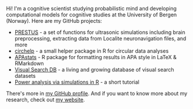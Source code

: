 Hi! I'm a cognitive scientist studying probabilistic mind and developing computational models for cognitive studies at the University of Bergen (Norway). Here are my GitHub projects:

- [PRESTUS](https://github.com/achetverikov/PRESTUS) - a set of functions for ultrasonic simulations including brain preprocessing, extracting data from Localite neuronavigation files, and more
- [circhelp](https://achetverikov.github.io/circhelp) - a small helper package in R for circular data analyses
- [APAstats](https://github.com/achetverikov/APAstats) - R package for formatting results in APA style in LaTeX & RMarkdown
- [Visual Search DB](https://github.com/achetverikov/visual_search_db) - a living and growing database of visual search datasets
- [Power analysis via simulations in R](https://github.com/achetverikov/power_simulations_in_R) - a short tutorial

There's more in [my GitHub profile](https://github.com/achetverikov). And if you want to know more about my research, check out [my website](https://andreychetverikov.org). 

